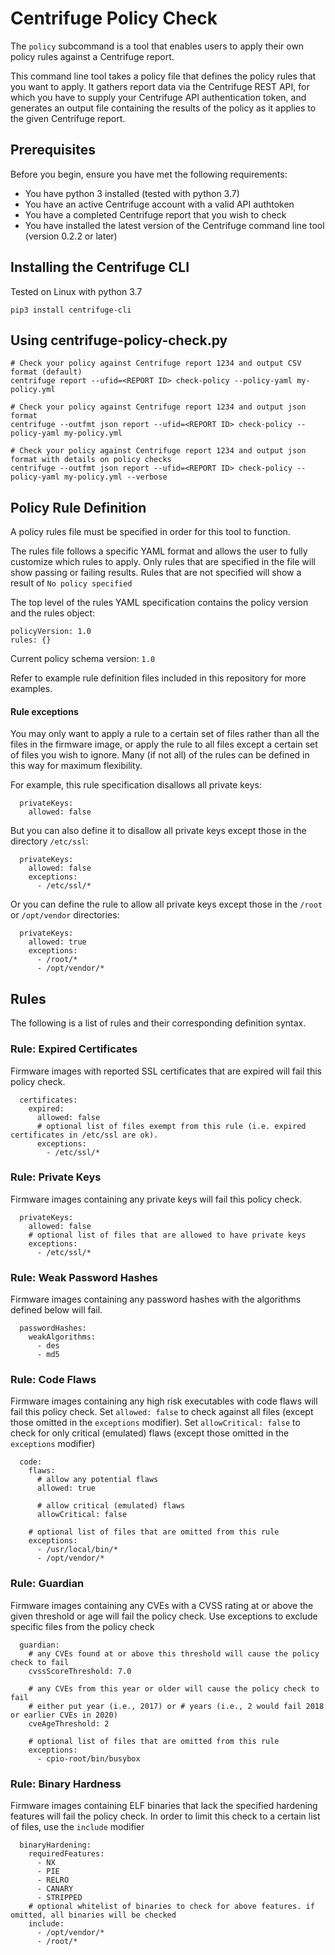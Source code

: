 # Centrifuge Policy Check

The `policy` subcommand is a tool that enables users to apply their own policy rules against a Centrifuge report.

This command line tool takes a policy file that defines the policy rules that you want to apply. It gathers report data via the Centrifuge REST API, for which you have to supply your Centrifuge API authentication token, and generates an output file containing the results of the policy as it applies to the given Centrifuge report.

## Prerequisites

Before you begin, ensure you have met the following requirements:
* You have python 3 installed (tested with python 3.7)
* You have an active Centrifuge account with a valid API authtoken
* You have a completed Centrifuge report that you wish to check
* You have installed the latest version of the Centrifuge command line tool (version 0.2.2 or later)

## Installing the Centrifuge CLI

Tested on Linux with python 3.7
```
pip3 install centrifuge-cli
```

## Using centrifuge-policy-check.py

```
# Check your policy against Centrifuge report 1234 and output CSV format (default)
centrifuge report --ufid=<REPORT ID> check-policy --policy-yaml my-policy.yml

# Check your policy against Centrifuge report 1234 and output json format
centrifuge --outfmt json report --ufid=<REPORT ID> check-policy --policy-yaml my-policy.yml

# Check your policy against Centrifuge report 1234 and output json format with details on policy checks
centrifuge --outfmt json report --ufid=<REPORT ID> check-policy --policy-yaml my-policy.yml --verbose
```


## Policy Rule Definition

A policy rules file must be specified in order for this tool to function.

The rules file follows a specific YAML format and allows the user to fully customize which rules to apply.  Only rules that are specified in the file will show passing or failing results. Rules that are not specified will show a result of `No policy specified`

The top level of the rules YAML specification contains the policy version and the rules object:
```
policyVersion: 1.0
rules: {}
```

Current policy schema version: `1.0`

Refer to example rule definition files included in this repository for more examples.

#### Rule exceptions

You may only want to apply a rule to a certain set of files rather than all the files in the firmware image, or apply the rule to all files except a certain set of files you wish to ignore. Many (if not all) of the rules can be defined in this way for maximum flexibility.

For example, this rule specification disallows all private keys:
```
  privateKeys:
    allowed: false
```
But you can also define it to disallow all private keys except those in the directory `/etc/ssl`:
```
  privateKeys:
    allowed: false
    exceptions:
      - /etc/ssl/*
```
Or you can define the rule to allow all private keys except those in the `/root` or `/opt/vendor` directories:
```
  privateKeys:
    allowed: true
    exceptions:
      - /root/*
      - /opt/vendor/*
 ```
 
## Rules

The following is a list of rules and their corresponding definition syntax.

### Rule: Expired Certificates

Firmware images with reported SSL certificates that are expired will fail this policy check.
```
  certificates:
    expired:
      allowed: false
      # optional list of files exempt from this rule (i.e. expired certificates in /etc/ssl are ok). 
      exceptions:
        - /etc/ssl/*
```

### Rule: Private Keys

Firmware images containing any private keys will fail this policy check.
```
  privateKeys:
    allowed: false
    # optional list of files that are allowed to have private keys
    exceptions:
      - /etc/ssl/*
```

### Rule: Weak Password Hashes

Firmware images containing any password hashes with the algorithms defined below will fail.
```
  passwordHashes:
    weakAlgorithms:
      - des
      - md5
```

### Rule: Code Flaws

Firmware images containing any high risk executables with code flaws will fail this policy check.
Set `allowed: false` to check against all files (except those omitted in the `exceptions` modifier).
Set `allowCritical: false` to check for only critical (emulated) flaws (except those omitted in the `exceptions` modifier)
```
  code:
    flaws:
      # allow any potential flaws
      allowed: true

      # allow critical (emulated) flaws
      allowCritical: false

    # optional list of files that are omitted from this rule
    exceptions:
      - /usr/local/bin/*
      - /opt/vendor/*
```

### Rule: Guardian

Firmware images containing any CVEs with a CVSS rating at or above the given threshold or age will fail the policy check.
Use exceptions to exclude specific files from the policy check
```
  guardian:
    # any CVEs found at or above this threshold will cause the policy check to fail
    cvssScoreThreshold: 7.0

    # any CVEs from this year or older will cause the policy check to fail
    # either put year (i.e., 2017) or # years (i.e., 2 would fail 2018 or earlier CVEs in 2020)
    cveAgeThreshold: 2

    # optional list of files that are omitted from this rule
    exceptions:
      - cpio-root/bin/busybox
```

### Rule: Binary Hardness

Firmware images containing ELF binaries that lack the specified hardening features will fail the policy check.
In order to limit this check to a certain list of files, use the `include` modifier
```
  binaryHardening:
    requiredFeatures:
      - NX
      - PIE
      - RELRO
      - CANARY
      - STRIPPED
    # optional whitelist of binaries to check for above features. if omitted, all binaries will be checked
    include:
      - /opt/vendor/*
      - /root/*
      
